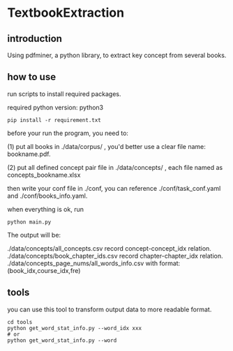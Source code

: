 # TextbookExtraction

## introduction

Using pdfminer, a python library, to extract key concept from several books.

## how to use 

run scripts to install required packages.

required python version: python3

```shell
pip install -r requirement.txt
```

before your run the program, you need to:

(1) put all books in ./data/corpus/ , you'd better use a clear file name: bookname.pdf.

(2) put all defined concept pair file in ./data/concepts/ , each file named as concepts_bookname.xlsx

then write your conf file in ./conf, you can reference ./conf/task_conf.yaml and ./conf/books_info.yaml.

when everything is ok, run 

```shell
python main.py 
```

The output will be:

./data/concepts/all_concepts.csv record concept-concept_idx relation.
./data/concepts/book_chapter_ids.csv record chapter-chapter_idx relation.
./data/concepts_page_nums/all_words_info.csv with format: (book_idx,course_idx,fre)

## tools

you can use this tool to transform output data to more readable format.
```shell
cd tools
python get_word_stat_info.py --word_idx xxx
# or
python get_word_stat_info.py --word 
```





